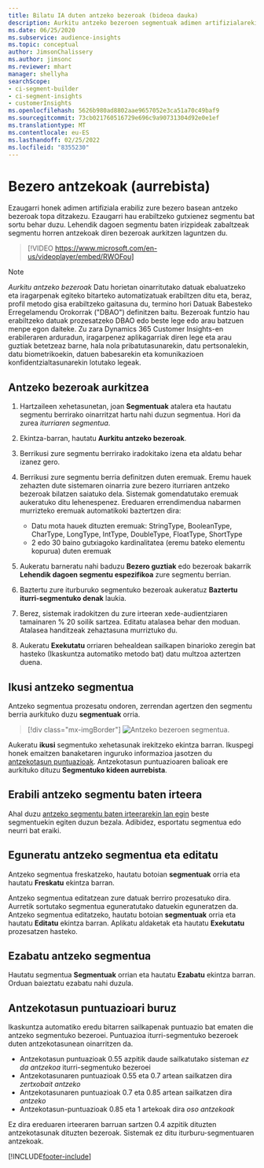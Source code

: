 ```yaml
---
title: Bilatu IA duten antzeko bezeroak (bideoa dauka)
description: Aurkitu antzeko bezeroen segmentuak adimen artifizialarekin.
ms.date: 06/25/2020
ms.subservice: audience-insights
ms.topic: conceptual
author: JimsonChalissery
ms.author: jimsonc
ms.reviewer: mhart
manager: shellyha
searchScope:
- ci-segment-builder
- ci-segment-insights
- customerInsights
ms.openlocfilehash: 5626b980ad8802aae9657052e3ca51a70c49baf9
ms.sourcegitcommit: 73cb021760516729e696c9a90731304d92e0e1ef
ms.translationtype: MT
ms.contentlocale: eu-ES
ms.lasthandoff: 02/25/2022
ms.locfileid: "8355230"
---
```

# <a name="similar-customers-preview"></a>Bezero antzekoak (aurrebista)

Ezaugarri honek adimen artifiziala erabiliz zure bezero basean antzeko bezeroak topa ditzakezu. Ezaugarri hau erabiltzeko gutxienez segmentu bat sortu behar duzu. Lehendik dagoen segmentu baten irizpideak zabaltzeak segmentu horren antzekoak diren bezeroak aurkitzen laguntzen du.

> [!VIDEO https://www.microsoft.com/en-us/videoplayer/embed/RWOFou]

> [!NOTE]
> *Aurkitu antzeko bezeroak* Datu horietan oinarritutako datuak ebaluatzeko eta iragarpenak egiteko bitarteko automatizatuak erabiltzen ditu eta, beraz, profil metodo gisa erabiltzeko gaitasuna du, termino hori Datuak Babesteko Erregelamendu Orokorrak ("DBAO") definitzen baitu. Bezeroak funtzio hau erabiltzeko datuak prozesatzeko DBAO edo beste lege edo arau batzuen menpe egon daiteke. Zu zara Dynamics 365 Customer Insights-en erabileraren arduradun, iragarpenez aplikagarriak diren lege eta arau guztiak betetzeaz barne, hala nola pribatutasunarekin, datu pertsonalekin, datu biometrikoekin, datuen babesarekin eta komunikazioen konfidentzialtasunarekin lotutako legeak.

## <a name="finding-similar-customers"></a>Antzeko bezeroak aurkitzea

1. Hartzaileen xehetasunetan, joan **Segmentuak** atalera eta hautatu segmentu berrirako oinarritzat hartu nahi duzun segmentua. Hori da zurea *iturriaren segmentua*.

1. Ekintza-barran, hautatu **Aurkitu antzeko bezeroak**.

1. Berrikusi zure segmentu berrirako iradokitako izena eta aldatu behar izanez gero.

1. Berrikusi zure segmentu berria definitzen duten eremuak. Eremu hauek zehazten dute sistemaren oinarria zure bezero iturriaren antzeko bezeroak bilatzen saiatuko dela. Sistemak gomendatutako eremuak aukeratuko ditu lehenespenez.
  Ereduaren errendimendua nabarmen murrizteko eremuak automatikoki baztertzen dira:
  
   - Datu mota hauek dituzten eremuak: StringType, BooleanType, CharType, LongType, IntType, DoubleType, FloatType, ShortType
   - 2 edo 30 baino gutxiagoko kardinalitatea (eremu bateko elementu kopurua) duten eremuak

1. Aukeratu barneratu nahi baduzu **Bezero guztiak** edo bezeroak bakarrik **Lehendik dagoen segmentu espezifikoa** zure segmentu berrian.

1. Baztertu zure iturburuko segmentuko bezeroak aukeratuz **Baztertu iturri-segmentuko denak** laukia.

1. Berez, sistemak iradokitzen du zure irteeran xede-audientziaren tamainaren % 20 soilik sartzea. Editatu atalasea behar den moduan. Atalasea handitzeak zehaztasuna murriztuko du.

1. Aukeratu **Exekutatu** orriaren behealdean sailkapen binarioko zeregin bat hasteko (Ikaskuntza automatiko metodo bat) datu multzoa aztertzen duena.

## <a name="view-the-similar-segment"></a>Ikusi antzeko segmentua

Antzeko segmentua prozesatu ondoren, zerrendan agertzen den segmentu berria aurkituko duzu **segmentuak** orria.

> [!div class="mx-imgBorder"]
> ![Antzeko bezeroen segmentua.](media/expanded-segment.png "Antzeko bezeroen segmentua")

Aukeratu **ikusi** segmentuko xehetasunak irekitzeko ekintza barran. Ikuspegi honek emaitzen banaketaren inguruko informazioa jasotzen du [antzekotasun puntuazioak](#about-similarity-scores). Antzekotasun puntuazioaren balioak ere aurkituko dituzu **Segmentuko kideen aurrebista**.

## <a name="use-the-output-of-a-similar-segment"></a>Erabili antzeko segmentu baten irteera

Ahal duzu [antzeko segmentu baten irteerarekin lan egin](segments.md) beste segmentuekin egiten duzun bezala. Adibidez, esportatu segmentua edo neurri bat eraiki.

## <a name="refresh-and-edit-a-similar-segment"></a>Eguneratu antzeko segmentua eta editatu

Antzeko segmentua freskatzeko, hautatu botoian **segmentuak** orria eta hautatu **Freskatu** ekintza barran.

Antzeko segmentua editatzean zure datuak berriro prozesatuko dira. Aurretik sortutako segmentua eguneratutako datuekin eguneratzen da.    
Antzeko segmentua editatzeko, hautatu botoian **segmentuak** orria eta hautatu **Editatu** ekintza barran. Aplikatu aldaketak eta hautatu **Exekutatu** prozesatzen hasteko.

## <a name="delete-a-similar-segment"></a>Ezabatu antzeko segmentua

Hautatu segmentua **Segmentuak** orrian eta hautatu **Ezabatu** ekintza barran. Orduan baieztatu ezabatu nahi duzula.

## <a name="about-similarity-scores"></a>Antzekotasun puntuazioari buruz

Ikaskuntza automatiko eredu bitarren sailkapenak puntuazio bat ematen die antzeko segmentuko bezeroei. Puntuazioa iturri-segmentuko bezeroek duten antzekotasunean oinarritzen da.

- Antzekotasun puntuazioak 0.55 azpitik daude sailkatutako sisteman *ez da antzekoa* iturri-segmentuko bezeroei
- Antzekotasunaren puntuazioak 0.55 eta 0.7 artean sailkatzen dira *zertxobait antzeko*
- Antzekotasunaren puntuazioak 0.7 eta 0.85 artean sailkatzen dira *antzeko*
- Antzekotasun-puntuazioak 0.85 eta 1 artekoak dira *oso antzekoak*

Ez dira ereduaren irteeraren barruan sartzen 0.4 azpitik dituzten antzekotasunak dituzten bezeroak. Sistemak ez ditu iturburu-segmentuaren antzekoak.


[!INCLUDE[footer-include](../includes/footer-banner.md)]